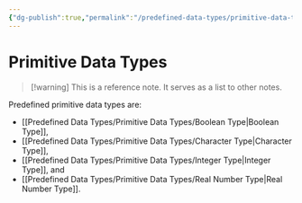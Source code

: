 ```yaml
---
{"dg-publish":true,"permalink":"/predefined-data-types/primitive-data-types/","created":"2023-07-10T14:02:55.348+02:00","updated":"2023-07-10T14:27:07.242+02:00"}
---
```



# Primitive Data Types

> [!warning] This is a reference note.
> It serves as a list to other notes.

Predefined primitive data types are:
- [[Predefined Data Types/Primitive Data Types/Boolean Type\|Boolean Type]],
- [[Predefined Data Types/Primitive Data Types/Character Type\|Character Type]],
- [[Predefined Data Types/Primitive Data Types/Integer Type\|Integer Type]], and
- [[Predefined Data Types/Primitive Data Types/Real Number Type\|Real Number Type]].
